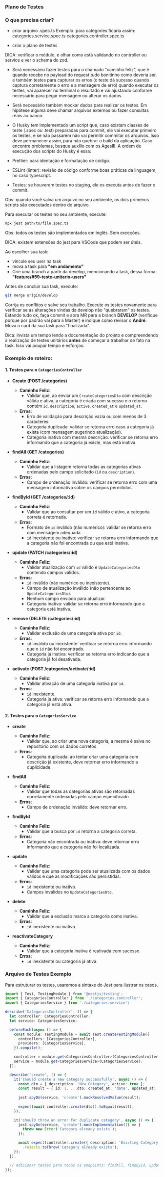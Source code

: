 ### Plano de Testes

### O que precisa criar?
- criar arquivo <nome-do-arquivo-original>.spec.ts
Exemplo: 
para categories ficaria assim: 
categories.service.spec.ts 
categories.controller.spec.ts

- criar o plano de testes 

DICA: verificar o módulo, e olhar como está validando no controller ou service e ver o schema do zod. 

- Será necessário fazer testes para o chamado "caminho feliz", que é quando recebe no payload do request tudo bonitinho como deveria ser, e também testes para capturar os erros (o teste dá sucesso quando captura corretamente o erro e a mensagem de erro)
quando executar os testes, vai aparecer no terminal o resultado e vai ajustando conforme necessário para pegar mensagem ou alterar os dados. 

- Será necessário também mockar dados para realizar os testes. Em hipótese alguma deve chamar arquivos externos ou fazer consultas reais ao banco. 

- O Husky tem implementado um script que, caso existam classes de teste (.spec ou .test) preparadas para commit, ele vai executar primeiro os testes, e se não passarem não vai permitir commitar os arquivos. Isso deve permanecer assim, para não quebrar o build da aplicação. Caso encontre problemas, busque auxílio com os AgesIII. 
A ordem de execução dos scripts do Husky é essa: 
- Prettier: para identação e formatação de código.
- ESLint (linter): revisão de código conforme boas práticas da linguagem, no caso typescript. 
- Testes: se houverem testes no staging, ele os executa antes de fazer o commit. 

Obs: quando você salva um arquivo no seu ambiente, os dois primeiros scripts são executados dentro do arquivo. 

Para executar os testes no seu ambiente, execute: 
```bash
npx jest path/to/file.spec.ts
```

Obs: todos os testes são implementados em inglês. Sem exceções.

DICA: existem extensões do jest para VSCode que podem ser úteis.

Ao escolher sua task:
- vincule seu user na task
- mova a task para **"em andamento"**
- Crie uma branch a partir da develop, mencionando a task, dessa forma: 
**"feature/#59-teste-unitario-users"**

Antes de concluir sua task, execute: 
```bash
git merge origin/develop
```
Corrija os conflitos e salve seu trabalho. Execute os testes novamente para verificar se as alterações vindas da develop não "quebraram" os testes. Estando tudo ok, faça commit e abra MR para a branch **DEVELOP** (verifique porque por padrão vai para a Master) e indique como revisor o **André**. Mova o card da sua task para "finalizada".

Dica: invista um tempo lendo a documentação do projeto e compreendendo a realização de testes unitários **antes** de começar a trabalhar de fato na task. Isso vai poupar tempo e esforços. 

### Exemplo de roteiro:

#### 1. Testes para o `CategoriesController`

- **Create (POST /categories)**
  - **Caminho Feliz**:
    - Validar que, ao enviar um `CreateCategoriesDto` com descrição válida e ativa, a categoria é criada com sucesso e o retorno contém `id`, `description`, `active`, `created_at` e `updated_at`.
  - **Erros**:
    - Erro de validação para descrição vazia ou com menos de 3 caracteres.
    - Categoria duplicada: validar se retorna erro caso a categoria já exista (com mensagem sugerindo atualização).
    - Categoria inativa com mesma descrição: verificar se retorna erro informando que a categoria já existe, mas está inativa.

- **findAll (GET /categories)**
  - **Caminho Feliz**:
    - Validar que a listagem retorna todas as categorias ativas ordenadas pelo campo solicitado (`id` ou `description`).
  - **Erros**:
    - Campo de ordenação inválido: verificar se retorna erro com uma mensagem informativa sobre os campos permitidos.

- **findById (GET /categories/:id)**
  - **Caminho Feliz**:
    - Validar que ao consultar por um `id` válido e ativo, a categoria correta é retornada.
  - **Erros**:
    - Formato de `id` inválido (não numérico): validar se retorna erro com mensagem adequada.
    - `id` inexistente ou inativo: verificar se retorna erro informando que a categoria não foi encontrada ou que está inativa.

- **update (PATCH /categories/:id)**
  - **Caminho Feliz**:
    - Validar atualização com `id` válido e `UpdateCategoriesDto` contendo campos válidos.
  - **Erros**:
    - `id` inválido (não numérico ou inexistente).
    - Campo de atualização inválido (não pertencente ao `UpdateCategoriesDto`).
    - Nenhum campo enviado para atualizar.
    - Categoria inativa: validar se retorna erro informando que a categoria está inativa.

- **remove (DELETE /categories/:id)**
  - **Caminho Feliz**:
    - Validar exclusão de uma categoria ativa por `id`.
  - **Erros**:
    - `id` inválido ou inexistente: verificar se retorna erro informando que o `id` não foi encontrado.
    - Categoria já inativa: verificar se retorna erro indicando que a categoria já foi desativada.

- **activate (POST /categories/activate/:id)**
  - **Caminho Feliz**:
    - Validar ativação de uma categoria inativa por `id`.
  - **Erros**:
    - `id` inexistente.
    - Categoria já ativa: verificar se retorna erro informando que a categoria já está ativa.


#### 2. Testes para o `CategoriesService`

- **create**
  - **Caminho Feliz**:
    - Validar que, ao criar uma nova categoria, a mesma é salva no repositório com os dados corretos.
  - **Erros**:
    - Categoria duplicada: ao tentar criar uma categoria com descrição já existente, deve retornar erro informando a duplicidade.

- **findAll**
  - **Caminho Feliz**:
    - Validar que todas as categorias ativas são retornadas corretamente ordenadas pelo campo especificado.
  - **Erros**:
    - Campo de ordenação inválido: deve retornar erro.

- **findById**
  - **Caminho Feliz**:
    - Validar que a busca por `id` retorna a categoria correta.
  - **Erros**:
    - Categoria não encontrada ou inativa: deve retornar erro informando que a categoria não foi localizada.

- **update**
  - **Caminho Feliz**:
    - Validar que uma categoria pode ser atualizada com os dados válidos e que as modificações são persistidas.
  - **Erros**:
    - `id` inexistente ou inativo.
    - Campos inválidos no `UpdateCategoriesDto`.

- **delete**
  - **Caminho Feliz**:
    - Validar que a exclusão marca a categoria como inativa.
  - **Erros**:
    - `id` inexistente ou inativo.

- **reactivateCategory**
  - **Caminho Feliz**:
    - Validar que a categoria inativa é reativada com sucesso.
  - **Erros**:
    - `id` inexistente ou categoria já ativa.

### Arquivo de Testes Exemplo 

Para estruturar os testes, usaremos a sintaxe do Jest para ilustrar os casos.

```typescript
import { Test, TestingModule } from '@nestjs/testing';
import { CategoriesController } from './categories.controller';
import { CategoriesService } from './categories.service';

describe('CategoriesController', () => {
  let controller: CategoriesController;
  let service: CategoriesService;

  beforeEach(async () => {
    const module: TestingModule = await Test.createTestingModule({
      controllers: [CategoriesController],
      providers: [CategoriesService],
    }).compile();

    controller = module.get<CategoriesController>(CategoriesController);
    service = module.get<CategoriesService>(CategoriesService);
  });

  describe('create', () => {
    it('should create a new category successfully', async () => {
      const dto = { description: 'New Category', active: true };
      const result = { id: 1, ...dto, created_at: 'date', updated_at: 'date' };
      
      jest.spyOn(service, 'create').mockResolvedValue(result);
      
      expect(await controller.create(dto)).toEqual(result);
    });

    it('should throw an error for duplicate category', async () => {
      jest.spyOn(service, 'create').mockImplementation(() => {
        throw new Error('Category already exists');
      });

      await expect(controller.create({ description: 'Existing Category', active: true }))
        .rejects.toThrow('Category already exists');
    });
  });

  // Adicionar testes para tooos os endpoints: findAll, findById, update, remove e activate
});
```
